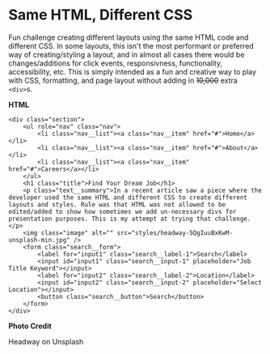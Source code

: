 # Same HTML, Different CSS
Fun challenge creating different layouts using the same HTML code and different CSS. In some layouts, this isn't the most performant or preferred way of creating/styling a layout, and in almost all cases there would be changes/additions for click events, responsivness, functionality, accessibility, etc. This is simply intended as a fun and creative way to play with CSS, formatting, and page layout without adding in ~~10,000~~ extra ```<div>```s.

**HTML**

```
<div class="section">
    <ul role="nav" class="nav">
        <li class="nav__list"><a class="nav__item" href="#">Home</a></li>
        <li class="nav__list"><a class="nav__item" href="#">About</a></li>
        <li class="nav__list"><a class="nav__item" href="#">Careers</a></li>
    </ul>
    <h1 class="title">Find Your Dream Job</h1>
    <p class="text__summary">In a recent article saw a piece where the developer used the same HTML and different CSS to create different layouts and styles. Rule was that HTML was not allowed to be edited/added to show how sometimes we add un-necessary divs for presentation purposes. This is my attempt at trying that challenge.</p>
    <img class="image" alt="" src="styles/headway-5QgIuuBxKwM-unsplash-min.jpg" />
    <form class="search__form">
        <label for="input1" class="search__label-1">Search</label>
        <input id="input1" class="search__input-1" placeholder="Job Title Keyword"></input>
        <label for="input2" class="search__label-2">Location</label>
        <input id="input2" class="search__input-2" placeholder="Select Location"></input>
        <button class="search__button">Search</button>
    </form>
</div>
```

**Photo Credit** 

Headway on Unsplash
